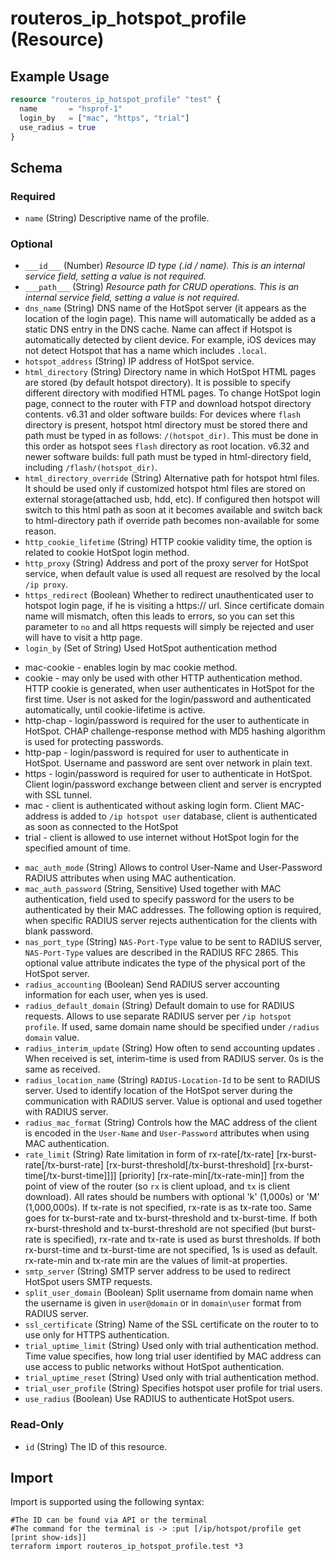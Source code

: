 # routeros_ip_hotspot_profile (Resource)


## Example Usage
```terraform
resource "routeros_ip_hotspot_profile" "test" {
  name       = "hsprof-1"
  login_by   = ["mac", "https", "trial"]
  use_radius = true
}
```

<!-- schema generated by tfplugindocs -->
## Schema

### Required

- `name` (String) Descriptive name of the profile.

### Optional

- `___id___` (Number) <em>Resource ID type (.id / name). This is an internal service field, setting a value is not required.</em>
- `___path___` (String) <em>Resource path for CRUD operations. This is an internal service field, setting a value is not required.</em>
- `dns_name` (String) DNS name of the HotSpot server (it appears as the location of the login page). This name will automatically be added as a static DNS entry in the DNS cache. Name can affect if Hotspot is automatically detected by client device. For example, iOS devices may not detect Hotspot that has a name which includes `.local`.
- `hotspot_address` (String) IP address of HotSpot service.
- `html_directory` (String) Directory name in which HotSpot HTML pages are stored (by default hotspot directory). It is possible to specify different directory with modified HTML pages. To change HotSpot login page, connect to the router with FTP and download hotspot directory contents. v6.31 and older software builds: For devices where `flash` directory is present, hotspot html directory must be stored there and path must be typed in as follows: `/(hotspot_dir)`. This must be done in this order as hotspot sees `flash` directory as root location. v6.32 and newer software builds: full path must be typed in html-directory field, including `/flash/(hotspot_dir)`.
- `html_directory_override` (String) Alternative path for hotspot html files. It should be used only if customized hotspot html files are stored on external storage(attached usb, hdd, etc). If configured then hotspot will switch to this html path as soon at it becomes available and switch back to html-directory path if override path becomes non-available for some reason.
- `http_cookie_lifetime` (String) HTTP cookie validity time, the option is related to cookie HotSpot login method.
- `http_proxy` (String) Address and port of the proxy server for HotSpot service, when default value is used all request are resolved by the local `/ip proxy`.
- `https_redirect` (Boolean) Whether to redirect unauthenticated user to hotspot login page, if he is visiting a https:// url. Since certificate domain name will mismatch, often this leads to errors, so you can set this parameter to `no` and all https requests will simply be rejected and user will have to visit a http page.
- `login_by` (Set of String) Used HotSpot authentication method
* mac-cookie - enables login by mac cookie method.
* cookie - may only be used with other HTTP authentication method. HTTP cookie is generated, when user authenticates in HotSpot for the first time. User is not asked for the login/password and authenticated automatically, until cookie-lifetime is active.
* http-chap - login/password is required for the user to authenticate in HotSpot. CHAP challenge-response method with MD5 hashing algorithm is used for protecting passwords. 
* http-pap - login/password is required for user to authenticate in HotSpot. Username and password are sent over network in plain text.
* https - login/password is required for user to authenticate in HotSpot. Client login/password exchange between client and server is encrypted with SSL tunnel.
* mac - client is authenticated without asking login form. Client MAC-address is added to `/ip hotspot user` database, client is authenticated as soon as connected to the HotSpot
* trial - client is allowed to use internet without HotSpot login for the specified amount of time.
- `mac_auth_mode` (String) Allows to control User-Name and User-Password RADIUS attributes when using MAC authentication.
- `mac_auth_password` (String, Sensitive) Used together with MAC authentication, field used to specify password for the users to be authenticated by their MAC addresses. The following option is required, when specific RADIUS server rejects authentication for the clients with blank password.
- `nas_port_type` (String) `NAS-Port-Type` value to be sent to RADIUS server, `NAS-Port-Type` values are described in the RADIUS RFC 2865. This optional value attribute indicates the type of the physical port of the HotSpot server.
- `radius_accounting` (Boolean) Send RADIUS server accounting information for each user, when yes is used.
- `radius_default_domain` (String) Default domain to use for RADIUS requests. Allows to use separate RADIUS server per `/ip hotspot profile`. If used, same domain name should be specified under `/radius domain` value.
- `radius_interim_update` (String) How often to send accounting updates . When received is set, interim-time is used from RADIUS server. 0s is the same as received.
- `radius_location_name` (String) `RADIUS-Location-Id` to be sent to RADIUS server. Used to identify location of the HotSpot server during the communication with RADIUS server. Value is optional and used together with RADIUS server.
- `radius_mac_format` (String) Controls how the MAC address of the client is encoded in the `User-Name` and `User-Password` attributes when using MAC authentication.
- `rate_limit` (String) Rate limitation in form of rx-rate[/tx-rate] [rx-burst-rate[/tx-burst-rate] [rx-burst-threshold[/tx-burst-threshold] [rx-burst-time[/tx-burst-time]]]] [priority] [rx-rate-min[/tx-rate-min]] from the point of view of the router (so `rx` is client upload, and `tx` is client download). All rates should be numbers with optional 'k' (1,000s) or 'M' (1,000,000s). If tx-rate is not specified, rx-rate is as tx-rate too. Same goes for tx-burst-rate and tx-burst-threshold and tx-burst-time. If both rx-burst-threshold and tx-burst-threshold are not specified (but burst-rate is specified), rx-rate and tx-rate is used as burst thresholds. If both rx-burst-time and tx-burst-time are not specified, 1s is used as default. rx-rate-min and tx-rate min are the values of limit-at properties.
- `smtp_server` (String) SMTP server address to be used to redirect HotSpot users SMTP requests.
- `split_user_domain` (Boolean) Split username from domain name when the username is given in `user@domain` or in `domain\user` format from RADIUS server.
- `ssl_certificate` (String) Name of the SSL certificate on the router to to use only for HTTPS authentication.
- `trial_uptime_limit` (String) Used only with trial authentication method. Time value specifies, how long trial user identified by MAC address can use access to public networks without HotSpot authentication.
- `trial_uptime_reset` (String) Used only with trial authentication method.
- `trial_user_profile` (String) Specifies hotspot user profile for trial users.
- `use_radius` (Boolean) Use RADIUS to authenticate HotSpot users.

### Read-Only

- `id` (String) The ID of this resource.

## Import
Import is supported using the following syntax:
```shell
#The ID can be found via API or the terminal
#The command for the terminal is -> :put [/ip/hotspot/profile get [print show-ids]]
terraform import routeros_ip_hotspot_profile.test *3
```
